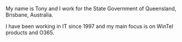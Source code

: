 My name is Tony and I work for the State Government of Queensland, Brisbane, Australia.

I have been working in IT since 1997 and my main focus is on WinTel products and O365.
